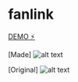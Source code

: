 # fanlink

[DEMO ⚡️](https://fanlink.stackblitz.io/)

[Made]
![alt text](https://1.bp.blogspot.com/-149BIscChBQ/XUa4ytzeFJI/AAAAAAAAn0I/z90c-w4fTuMygFv0pNI2EG7ENTj0RaEowCLcBGAs/s1600/Imake.PNG)

[Original]
![alt text](https://1.bp.blogspot.com/-_MFRD__plXQ/XUa4ys7NozI/AAAAAAAAn0M/PTTSxZmdnccpqr7XNtuq2GYuiuGohgBYACLcBGAs/s1600/original.PNG)
